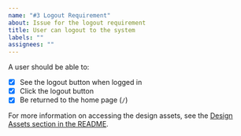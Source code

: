 ```yaml
---
name: "#3 Logout Requirement"
about: Issue for the logout requirement
title: User can logout to the system
labels: ""
assignees: ""
---
```


A user should be able to:

- [x] See the logout button when logged in
- [x] Click the logout button
- [x] Be returned to the home page (`/`)

For more information on accessing the design assets, see the [Design Assets section in the README](https://github.com/OpenClassrooms-Student-Center/Project-10-Bank-API#design-assets).
